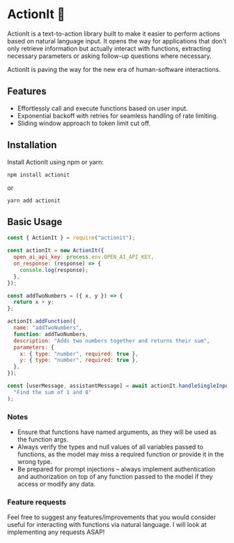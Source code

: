 # ActionIt 🚀

ActionIt is a text-to-action library built to make it easier to perform actions based on natural language input. It opens the way for applications that don't only retrieve information but actually interact with functions, extracting necessary parameters or asking follow-up questions where necessary.

ActionIt is paving the way for the new era of human-software interactions.

## Features

- Effortlessly call and execute functions based on user input.
- Exponential backoff with retries for seamless handling of rate limiting.
- Sliding window approach to token limit cut off.

## Installation

Install ActionIt using npm or yarn:

```
npm install actionit
```

or

```
yarn add actionit
```

## Basic Usage

```javascript
const { ActionIt } = require("actionit");

const actionIt = new ActionIt({
  open_ai_api_key: process.env.OPEN_AI_API_KEY,
  on_response: (response) => {
    console.log(response);
  },
});

const addTwoNumbers = ({ x, y }) => {
  return x + y;
};

actionIt.addFunction({
  name: "addTwoNumbers",
  function: addTwoNumbers,
  description: "Adds two numbers together and returns their sum",
  parameters: {
    x: { type: "number", required: true },
    y: { type: "number", required: true },
  },
});

const [userMessage, assistantMessage] = await actionIt.handleSingleInput(
  "Find the sum of 1 and 8"
);
```

### Notes

- Ensure that functions have named arguments, as they will be used as the function args.
- Always verify the types and null values of all variables passed to functions, as the model may miss a required function or provide it in the wrong type.
- Be prepared for prompt injections – always implement authentication and authorization on top of any function passed to the model if they access or modify any data.

### Feature requests

Feel free to suggest any features/improvements that you would consider useful for interacting with functions via natural language. I will look at implementing any requests ASAP!
